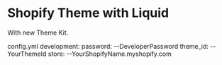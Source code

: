 # Shopify Theme with Liquid

With new Theme Kit.

config.yml
development:
password: --DeveloperPassword
theme_id: --YourThemeId
store: --YourShopifyName.myshopify.com

